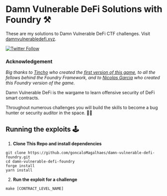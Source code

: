 # Damn Vulnerable DeFi Solutions with Foundry ⚒️

These are my solutions to Damn Vulnerable DeFi CTF challenges. Visit [damnvulnerabledefi.xyz](https://damnvulnerabledefi.xyz).

[![Twitter Follow](https://img.shields.io/twitter/follow/GonRMagalhaes?label=Follow%20me%20%40GonRMagalhaes&style=social)](https://twitter.com/GonRMagalhaes)

### Acknowledgement
*Big thanks to [Tincho](https://twitter.com/tinchoabbate) who created the [first version of this game](https://github.com/tinchoabbate/damn-vulnerable-defi/tree/v2.0.0), to all the fellows behind the Foundry Framework, and to [Nicolas Garcia](https://twitter.com/ngp2311) who created this Foundry version of the game.*

Damn Vulnerable DeFi is the wargame to learn offensive security of DeFi smart contracts.

Throughout numerous challenges you will build the skills to become a bug hunter or security auditor in the space. 🕵️‍♂️

## Running the exploits 🕹️

1. **Clone This Repo and install dependencies**
``` 
git clone https://github.com/goncaloMagalhaes/damn-vulnerable-defi-foundry.git
cd damn-vulnerable-defi-foundry
forge install
yarn install
```
2. **Run the exploit for a challenge**
```
make [CONTRACT_LEVEL_NAME]
```
